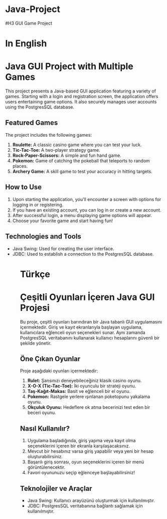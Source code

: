 # Java-Project
#H3 GUI Game Project

<h1>In English</h1>
<h1>Java GUI Project with Multiple Games</h1>

<p>This project presents a Java-based GUI application featuring a variety of games. Starting with a login and registration screen, the application offers users entertaining game options. It also securely manages user accounts using the PostgresSQL database.</p>

<h2>Featured Games</h2>

<p>The project includes the following games:</p>

<ol>
<li><strong>Roulette:</strong> A classic casino game where you can test your luck.</li>
<li><strong>Tic-Tac-Toe:</strong> A two-player strategy game.</li>
<li><strong>Rock-Paper-Scissors:</strong> A simple and fun hand game.</li>
<li><strong>Pokemon:</strong> Game of catching the pokeball that teleports to random places.</li>
<li><strong>Archery Game:</strong> A skill game to test your accuracy in hitting targets.</li>
</ol>

<h2>How to Use</h2>

<ol>
<li>Upon starting the application, you'll encounter a screen with options for logging in or registering.</li>
<li>If you have an existing account, you can log in or create a new account.</li>
<li>After successful login, a menu displaying game options will appear.</li>
<li>Choose your favorite game and start having fun!</li>
</ol>

<h2>Technologies and Tools</h2>

<ul>
<li>Java Swing: Used for creating the user interface.</li>
<li>JDBC: Used to establish a connection to the PostgresSQL database.</li>
<ul>

<h1>Türkçe</h1>

<h1>Çeşitli Oyunları İçeren Java GUI Projesi</h1>

<p>Bu proje, çeşitli oyunları barındıran bir Java tabanlı GUI uygulamasını içermektedir. Giriş ve kayıt ekranlarıyla başlayan uygulama, kullanıcılara eğlenceli oyun seçenekleri sunar. Aynı zamanda PostgresSQL veritabanını kullanarak kullanıcı hesaplarını güvenli bir şekilde yönetir.</p>

<h2>Öne Çıkan Oyunlar</h2>

<p>Proje aşağıdaki oyunları içermektedir:</p>

<ol>
<li><strong>Rulet:</strong> Şansınızı deneyebileceğiniz klasik casino oyunu.</li>
<li><strong>X-O-X (Tic-Tac-Toe):</strong> İki oyunculu bir strateji oyunu.</li>
<li><strong>Taş-Kağıt-Makas:</strong> Basit ve eğlenceli bir el oyunu.</li>
<li><strong>Pokemon:</strong> Rastgele yerlere ışınlanan poketopunu yakalama oyunu.</li>
<li><strong>Okçuluk Oyunu:</strong> Hedeflere ok atma becerinizi test eden bir beceri oyunu.</li>
</ol>

<h2>Nasıl Kullanılır?</h2>

<ol>
<li>Uygulama başladığında, giriş yapma veya kayıt olma seçeneklerini içeren bir ekranla karşılaşacaksınız.</li>
<li>Mevcut bir hesabınız varsa giriş yapabilir veya yeni bir hesap oluşturabilirsiniz.</li>
<li>Başarılı giriş sonrası, oyun seçeneklerini içeren bir menü görüntülenecektir.</li>
<li>Favori oyununuzu seçip eğlenceye başlayabilirsiniz!</li>
</ol>

<h2>Teknolojiler ve Araçlar</h2>

<ul>
<li>Java Swing: Kullanıcı arayüzünü oluşturmak için kullanılmıştır.</li>
<li>JDBC: PostgresSQL veritabanına bağlantı sağlamak için kullanılmıştır.</li>
<ul>
